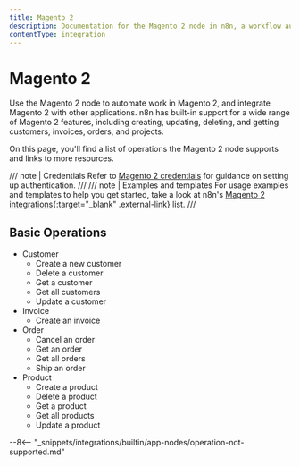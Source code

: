 ```yaml
---
title: Magento 2
description: Documentation for the Magento 2 node in n8n, a workflow automation platform. Includes details of operations and configuration, and links to examples and credentials information.
contentType: integration
---
```


# Magento 2

Use the Magento 2 node to automate work in Magento 2, and integrate Magento 2 with other applications. n8n has built-in support for a wide range of Magento 2 features, including creating, updating, deleting, and getting customers, invoices, orders, and projects. 

On this page, you'll find a list of operations the Magento 2 node supports and links to more resources.

/// note | Credentials
Refer to [Magento 2 credentials](/integrations/builtin/credentials/magento2/) for guidance on setting up authentication. 
///
/// note | Examples and templates
For usage examples and templates to help you get started, take a look at n8n's [Magento 2 integrations](https://n8n.io/integrations/magento-2/){:target="_blank" .external-link} list.
///

## Basic Operations

* Customer
    * Create a new customer
    * Delete a customer
    * Get a customer
    * Get all customers
    * Update a customer
* Invoice
    * Create an invoice
* Order
    * Cancel an order
    * Get an order
    * Get all orders
    * Ship an order
* Product
    * Create a product
    * Delete a product
    * Get a product
    * Get all products
    * Update a product

--8<-- "_snippets/integrations/builtin/app-nodes/operation-not-supported.md"
